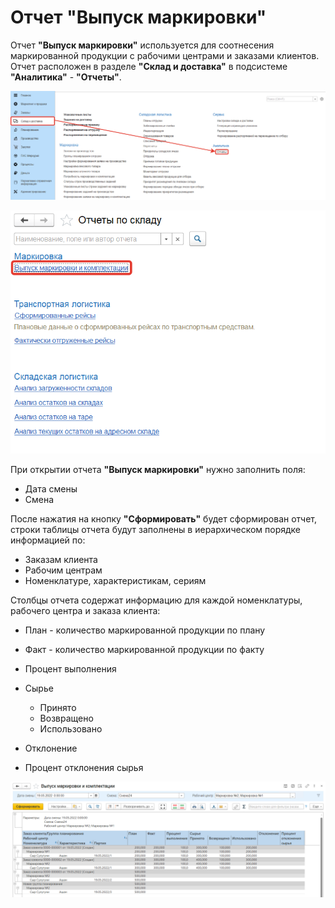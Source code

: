 # Отчет "Выпуск маркировки"

Отчет **"Выпуск маркировки"** используется для соотнесения маркированной продукции с рабочими центрами и заказами клиентов. Отчет расположен в разделе **"Склад и доставка"** в подсистеме **"Аналитика"** - **"Отчеты"**.

![1](Otchot.assets/1.png)

![2](Otchot.assets/2.png)

При открытии отчета  **"Выпуск маркировки"** нужно заполнить поля:

- Дата смены
- Смена

После нажатия на кнопку **"Сформировать"** будет сформирован отчет, строки таблицы отчета будут заполнены в иерархическом порядке информацией по:

- Заказам клиента
- Рабочим центрам
- Номенклатуре, характеристикам, сериям

Столбцы отчета содержат информацию для каждой номенклатуры, рабочего центра и заказа клиента:

- План - количество маркированной продукции по плану
- Факт - количество маркированной продукции по факту
- Процент выполнения
- Сырье

    - Принято
    - Возвращено
    - Использовано
- Отклонение
- Процент отклонения сырья

![3](Otchot.assets/3.png)